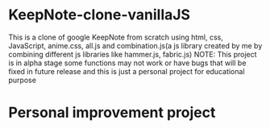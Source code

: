 # KeepNote-clone-vanillaJS
This is a clone of google KeepNote from scratch using html, css, JavaScript, anime.css, all.js and combination.js(a js library created by me by combining different js libraries like hammer.js, fabric.js)
NOTE: This project is in alpha stage some functions may not work or have bugs that will be fixed in future release and this is just a personal project for educational purpose

# Personal improvement project
